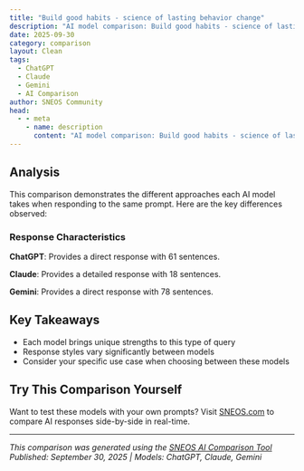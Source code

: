 ```yaml
---
title: "Build good habits - science of lasting behavior change"
description: "AI model comparison: Build good habits - science of lasting behavior change..."
date: 2025-09-30
category: comparison
layout: Clean
tags:
  - ChatGPT
  - Claude
  - Gemini
  - AI Comparison
author: SNEOS Community
head:
  - - meta
    - name: description
      content: "AI model comparison: Build good habits - science of lasting behavior change..."
---
```


<ChatComparison
  title="Build good habits - science of lasting behavior change"
  prompt="Build good habits - science of lasting behavior change"
  :responses='{"ChatGPT": "Certainly! Building good habits and achieving lasting behavior change is a topic widely studied in psychology and neuroscience. Here\u2019s a comprehensive overview of the science behind it and practical strategies to help you build and maintain positive habits:\n\n### 1. Understanding Habits and Behavior Change\n\n- **What is a Habit?** \n A habit is a behavior that has become automatic through repetition. It usually follows a cue-routine-reward loop:\n - **Cue**: A trigger that initiates the behavior.\n - **Routine**: The behavior itself.\n - **Reward**: The benefit you gain from the behavior, reinforcing it.\n\n- **Neural Basis** \n Habits are controlled by the basal ganglia in the brain, which handles automatic behaviors and routines. Initially, decision-making uses the prefrontal cortex (willpower), but over time, control shifts to the basal ganglia.\n\n- **Why Behavior Change Is Hard** \n Changing habits requires overriding automatic routines and creating new neural pathways, which takes effort and consistency.\n\n---\n\n### 2. Key Principles for Lasting Behavior Change\n\n**a. Focus on Small, Specific Changes** \n- Break down large goals into tiny, manageable actions (e.g., instead of \u0022exercise more,\u0022 start with \u0022do 5 push-ups daily\u0022).\n- Small changes are easier to repeat and less intimidating.\n\n**b. Make the Habit Obvious** \n- Use clear cues. For example, put your running shoes by the door to remind you to run.\n- Habit stacking: Link a new habit to an existing one (\u0022After I brush my teeth, I will meditate for 2 minutes\u0022).\n\n**c. Make the Habit Attractive** \n- Pair the behavior with something enjoyable. \n- Use temptation bundling: combine habit with a reward (e.g., listen to your favorite podcast only while exercising).\n\n**d. Make the Habit Easy** \n- Reduce friction to doing the habit. Prepare in advance.\n- Simplify actions so they require less effort.\n\n**e. Make the Habit Satisfying** \n- Immediate rewards help reinforce habits.\n- Track progress visually (e.g., habit trackers) to create a sense of accomplishment.\n\n---\n\n### 3. Strategies Backed by Research\n\n- **Consistency Over Perfection** \n Aim to do the habit regularly, even if imperfectly. Missing once is okay, but avoid \u201Cbreaking the chain.\u201D\n\n- **Use Implementation Intentions** \n Plan the exact when, where, and how of the habit. (\u201CI will meditate at 7 am in my living room.\u201D)\n\n- **Leverage Social Influence** \n Surround yourself with people who have the habits you want or join groups with similar goals.\n\n- **Environment Design** \n Shape your environment to support habits and remove temptations.\n\n- **Delayed Gratification and Self-Control** \n Strengthen self-control gradually; avoid relying solely on willpower.\n\n- **Mindset and Identity** \n Focus on becoming a person who embodies the habit (\u0022I am a runner\u0022 rather than \u0022I want to run\u0022). This helps internalize the behavior.\n\n---\n\n### 4. Common Framework: The Four Laws of Behavior Change (James Clear\u2019s Atomic Habits)\n\n1. **Make it obvious.** \n2. **Make it attractive.** \n3. **Make it easy.** \n4. **Make it satisfying.**\n\n---\n\n### 5. Practical Example: Building a Reading Habit\n\n- **Make it obvious:** Leave your book on your pillow. \n- **Make it attractive:** Choose books you are genuinely curious about. \n- **Make it easy:** Set a small daily reading goal (5 pages). \n- **Make it satisfying:** Track your reading streak on a calendar.\n\n---\n\n### 6. Resources to Learn More\n\n- Book: *Atomic Habits* by James Clear \n- Book: *The Power of Habit* by Charles Duhigg \n- Research Papers on habit formation and neuroscience of behavior change\n\n---\n\nIf you\u0027d like, I can also help you design a personalized habit-building plan!", "Claude": "# The Science of Building Good Habits That Stick\n\n## Understanding How Habits Form\n\n### The Habit Loop\nEvery habit follows a neurological pattern called the **habit loop**:\n1. **Cue** (trigger) \u2192 2. **Routine** (behavior) \u2192 3. **Reward** (benefit)\n\nYour brain creates neural pathways that make this loop automatic, freeing up mental energy for other tasks.\n\n### The 4 Laws of Behavior Change\n\nBased on James Clear\u0027s research, lasting habits follow these principles:\n\n**1. Make it Obvious (Cue)**\n- Use implementation intentions: \u0022I will [behavior] at [time] in [location]\u0022\n- Stack habits: \u0022After I [current habit], I will [new habit]\u0022\n- Design your environment to make cues visible\n\n**2. Make it Attractive (Craving)**\n- Pair habits with something you enjoy\n- Join groups where your desired behavior is normal\n- Focus on benefits, not features\n\n**3. Make it Easy (Response)**\n- Start with 2-minute versions\n- Reduce friction for good habits\n- Use the \u0022path of least resistance\u0022\n\n**4. Make it Satisfying (Reward)**\n- Give yourself immediate rewards\n- Track your progress visually\n- Never miss twice in a row\n\n## Science-Backed Strategies\n\n### Start Micro-Small\n**The 2-Minute Rule**: New habits should take less than 2 minutes\n- Want to read more? Start with 1 page\n- Want to exercise? Put on workout clothes\n- Want to meditate? Sit quietly for 2 minutes\n\n### Environment Design\nYour environment shapes behavior more than willpower:\n- **Addition by subtraction**: Remove barriers to good habits\n- **Visual cues**: Place triggers in obvious locations\n- **Social environment**: Surround yourself with people who have your desired habits\n\n### Implementation Intentions\nResearch shows specific plans increase success rates by 2-3x:\n- \u0022I will exercise for 30 minutes at 7 AM in my living room\u0022\n- \u0022I will read for 20 minutes after I pour my morning coffee\u0022\n\n## The Timeline of Habit Formation\n\n### Reality vs. Myth\n- **Myth**: 21 days to form a habit\n- **Reality**: 18-254 days (average: 66 days)\n- **Key insight**: Focus on consistency, not speed\n\n### The Plateau of Latent Potential\nHabits often feel ineffective before becoming powerful:\n- **Weeks 1-4**: High effort, low results\n- **Months 2-3**: Breakthrough period\n- **Month 4\u002B**: Compound benefits emerge\n\n## Common Pitfalls and Solutions\n\n### Going Too Big, Too Fast\n**Problem**: Trying to change everything at once\n**Solution**: Focus on one habit at a time\n\n### Relying on Motivation\n**Problem**: Motivation is unreliable\n**Solution**: Build systems that work when motivation is low\n\n### All-or-Nothing Thinking\n**Problem**: Missing once leads to giving up\n**Solution**: Plan for imperfection and get back on track quickly\n\n### Focusing on Outcomes vs. Identity\n**Problem**: \u0022I want to lose 20 pounds\u0022\n**Solution**: \u0022I am someone who exercises daily\u0022\n\n## Advanced Techniques\n\n### Habit Stacking\nChain habits together:\n\u0060\u0060\u0060\nMorning routine stack:\nAfter I pour coffee \u2192 I write 3 priorities\nAfter I write priorities \u2192 I do 10 push-ups\nAfter I do push-ups \u2192 I meditate for 5 minutes\n\u0060\u0060\u0060\n\n### Temptation Bundling\nPair habits with instant gratification:\n- Listen to favorite podcast only while exercising\n- Watch Netflix only while folding laundry\n- Drink special coffee only while doing morning pages\n\n### Environment Reset\nRegularly optimize your spaces:\n- **Weekly**: Remove obstacles to good habits\n- **Monthly**: Add new positive cues\n- **Quarterly**: Redesign spaces for new goals\n\n## Habit Tracking Systems\n\n### The Power of Measurement\nWhat gets measured gets managed:\n- **Simple tracking**: Mark X on calendar\n- **Habit apps**: Streaks, Habitica, Way of Life\n- **Analog systems**: Habit journal, wall chart\n\n### Key Tracking Principles\n1. Track immediately after completing the habit\n2. Focus on inputs (did I exercise?) not outputs (did I lose weight?)\n3. Make tracking satisfying and visual\n\n## Building Keystone Habits\n\nSome habits naturally trigger other", "Gemini": "## Building Good Habits: The Science of Lasting Behavior Change\n\nChanging our behavior and forming good habits can feel daunting, but understanding the underlying science can significantly increase our chances of success. Here\u0027s a breakdown of key principles and practical strategies:\n\n**I. Understanding the Habit Loop (The Foundation):**\n\nThe habit loop, popularized by Charles Duhigg in \u0022The Power of Habit,\u0022 is a powerful framework for understanding how habits work:\n\n* **Cue (Trigger):** A trigger that initiates the behavior. It can be a specific time, location, emotion, person, or a preceding action. Think of it as the signal that tells your brain to start a routine.\n* **Routine (Behavior):** The actual action you take, the habit itself. This can be physical, mental, or emotional.\n* **Reward:** The positive feeling or outcome you get after performing the routine. This reinforces the association between the cue and the routine, making the habit stronger over time.\n\n**II. Key Principles for Habit Formation (Scientifically Supported):**\n\n* **Start Small and Be Consistent:** Don\u0027t try to change everything at once. Focus on one or two habits at a time and start with easily achievable actions. Aim for consistency over perfection. (Think \u0022floss one tooth\u0022 instead of \u0022floss all teeth thoroughly.\u0022)\n* **Make it Obvious (Cue):**\n * **Implementation Intentions (If-Then Planning):** Pre-decide when, where, and how you\u0027ll perform the behavior. This turns your intention into a concrete plan. *Example: \u0022If I finish work at 5 pm, then I will immediately go for a 30-minute walk.\u0022*\n * **Habit Stacking:** Link the new habit to an existing habit. This leverages a cue that\u0027s already part of your routine. *Example: \u0022After I brush my teeth (existing habit), I will floss (new habit).\u0022*\n * **Environment Design:** Make the cues for good habits more visible and accessible. Leave your gym clothes out, keep healthy snacks on your desk, etc.\n\n* **Make it Attractive (Reward/Motivation):**\n * **Temptation Bundling:** Pair a habit you *need* to do with a habit you *want* to do. *Example: \u0022I\u0027ll only listen to my favorite podcast while I\u0027m at the gym.\u0022*\n * **Join a Culture:** Surround yourself with people who are already practicing the habits you want to adopt. Social support and peer pressure can be powerful motivators.\n * **Internal Motivation:** Connect the habit to your values and long-term goals. Why is this habit important to you? How will it improve your life?\n\n* **Make it Easy (Routine):**\n * **Reduce Friction:** Minimize the effort required to perform the habit. Prepare your gym bag the night before, set up your workspace, etc.\n * **The Two-Minute Rule:** Scale down your habits until they can be done in two minutes or less. *Example: Instead of \u0022run for 30 minutes,\u0022 start with \u0022put on my running shoes.\u0022* This makes the habit more approachable and reduces resistance.\n * **Optimize Your Environment:** Remove obstacles and distractions that make it harder to perform the habit.\n\n* **Make it Satisfying (Reward):**\n * **Immediate Gratification:** Provide yourself with a reward immediately after completing the habit. This reinforces the connection between the behavior and the positive outcome. *Example: Use a habit tracker and check off the box after each workout. The visual progress is rewarding.*\n * **Track Your Progress:** Monitoring your progress provides a sense of accomplishment and keeps you motivated. Use a journal, app, or calendar to track your habit.\n * **Don\u0027t Break the Chain:** Focus on maintaining your streak. Each day you complete the habit reinforces the neural pathways and makes it easier to continue.\n\n**III. Overcoming Bad Habits:**\n\nThe principles for building good habits can also be used to break bad habits by reversing the process:\n\n* **Identify Your Triggers:** Become aware of the cues that lead to the bad habit. Keep a journal to track your behavior and identify patterns.\n* **Reduce Exposure to Triggers:** Avoid situations or environments that trigger the bad habit. If you\u0027re trying to quit smoking, avoid places where people are smoking.\n* **Replace the Routine:** When the urge arises, substitute the bad habit with a healthier alternative. If you reach for junk food when you\u0027re stressed, try going for a walk or meditating instead.\n* **Make it Unattractive and Difficult:** Make the bad habit less appealing and harder to perform. Increase the friction by adding steps or obstacles. Surround yourself with people who support your efforts to break the habit.\n\n**IV. The Role of Neuroscience:**\n\n* **Neuroplasticity:** The brain is constantly rewiring itself based on our experiences. Every time we repeat a behavior, the neural pathways associated with that behavior become stronger. This is why consistency is crucial for habit formation.\n* **Dopamine:** This neurotransmitter plays a key role in motivation and reward. When we experience a reward, dopamine is released, which reinforces the behavior that led to the reward. This is why making habits satisfying is so important.\n\n**V. Important Considerations:**\n\n* **Patience:** Habit formation takes time. There is no magic number of days, but it typically takes weeks or months to establish a new habit. Be patient with yourself and don\u0027t get discouraged by setbacks.\n* **Self-Compassion:** Everyone makes mistakes. If you slip up, don\u0027t beat yourself up about it. Acknowledge the slip, learn from it, and get back on track.\n* **Experimentation:** What works for one person may not work for another. Experiment with different strategies and find what works best for you.\n* **Context Matters:** Your environment, social support, and personal circumstances all influence habit formation. Be mindful of these factors and adjust your approach accordingly.\n\n**VI. Practical Tools \u0026 Resources:**\n\n* **Habit Tracking Apps:** (e.g., Streaks, Habitica, Loop Habit Tracker)\n* **Journals/Notebooks:** For tracking progress, identifying triggers, and reflecting on your journey.\n* **Books:**\n * \u0022The Power of Habit\u0022 by Charles Duhigg\n * \u0022Atomic Habits\u0022 by James Clear\n * \u0022Tiny Habits\u0022 by BJ Fogg\n* **Online Communities:** Find support and motivation from others who are working on building good habits.\n\n**In conclusion, building good habits is a process that requires understanding the science behind behavior change, applying proven strategies, and being patient and persistent. By focusing on making your desired habits obvious, attractive, easy, and satisfying, you can significantly increase your chances of success and create lasting positive changes in your life.**\n"}' 
  published-date="22:46"
/>

## Analysis

This comparison demonstrates the different approaches each AI model takes when responding to the same prompt. Here are the key differences observed:

### Response Characteristics

**ChatGPT**: Provides a direct response with 61 sentences. 

**Claude**: Provides a detailed response with 18 sentences. 

**Gemini**: Provides a direct response with 78 sentences. 

## Key Takeaways

- Each model brings unique strengths to this type of query
- Response styles vary significantly between models
- Consider your specific use case when choosing between these models

## Try This Comparison Yourself

Want to test these models with your own prompts? Visit [SNEOS.com](https://sneos.com) to compare AI responses side-by-side in real-time.

---

*This comparison was generated using the [SNEOS AI Comparison Tool](https://sneos.com)*
*Published: September 30, 2025 | Models: ChatGPT, Claude, Gemini*
